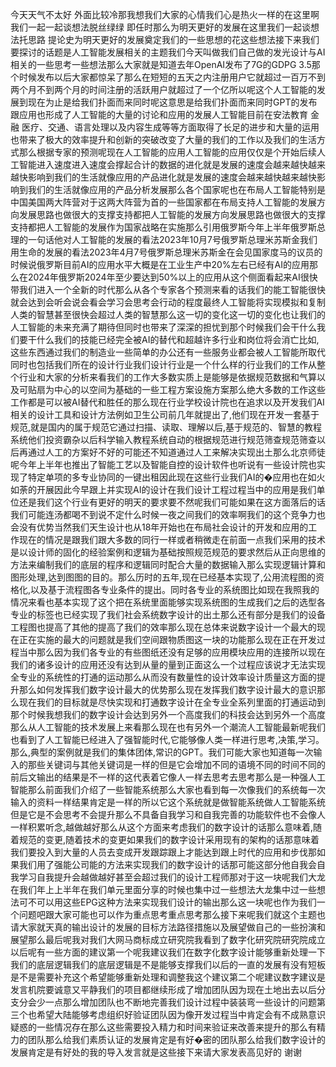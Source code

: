 今天天气不太好 外面比较冷那我想我们大家的心情我们心是热火一样的在这里啊我们一起一起谈想法脱丝绿绿 即任时那么为明天更好的发展在这里我们一起谈想法托思路 提论史为明天更好的发展奠定我们的一些思想的花这些想法接下来我们要探讨的话题是人工智能发展相关的主题我们今天叫做我们自己做的发光设计与AI相关的一些思考一些想法那么大家就是知道去年OpenAI发布了7G的GDPG 3.5那个时候发布以后大家都惊呆了那么在短短的五天之内注册用户它就超过一百万不到两个月不到两个月的时间注册的活跃用户就超过了一个亿所以呢这个人工智能的发展到现在为止是给我们扑面而来同时呢这意思是给我们扑面而来同时GPT的发布跟应用也形成了人工智能的大量的讨论和应用的发展人工智能目前在安法教育 金融 医疗、交通、语言处理以及内容生成等等方面取得了长足的进步和大量的运用也带来了极大的效率提升和创新的突破改变了大量的我们的工作以及我们的生活方式那么根据专家的预测呢现在人工智能的应用人工智能的应用仅仅是个开始后续人工智能进入速度进入速度会撑起合计的数据的进化就是发展的速度会越来越快越来越快影响到我们的生活就像应用的产品进化就是发展的速度会越来越快越来越快影响到我们的生活就像应用的产品分析发展那么各个国家呢也在布局人工智能特别是中国美国两大阵营对于这两大阵营为首的一些国家都在布局支持人工智能的发展方向发展思路也做很大的支撑支持都把人工智能的发展方向发展思路也做很大的支撑支持都把人工智能的发展作为国家战略在实施那么引用俄罗斯今年上半年俄罗斯总理的一句话他对人工智能的发展的看法2023年10月7号俄罗斯总理米苏斯金我们用生命的发展的看法2023年4月7号俄罗斯总理米苏斯金在会见国家度马的议员的时候说俄罗斯目前AI的应用水平大概是在工业生产中20%左右已经有AI的应用那么在2024年俄罗斯2024年至少要达到50%以上的应用从这个侧面看起来AI很快带我们进入一个全新的时代那么从各个专家各个预测来看的话我们的能工智能很快就会达到会听会说会看会学习会思考会行动的程度最终人工智能将实现模拟和复制人类的智慧甚至很快会超过人类的智慧那么这一切的变化这一切的变化也让我们的人工智能的未来充满了期待但同时也带来了深深的担忧到那个时候我们会干什么我们要干什么我们的技能已经完全被AI的替代和超越许多行业和岗位将会消亡比如,这些东西通过我们的制造业一些简单的办公还有一些服务业都会被人工智能所取代同时也包括我们所在的设计行业我们设计行业是一个什么样的行业我们的工作从整个行业和大家的分析来看我们的工作大多数实质上是能够是依据规范数据和气算以及可贴扇为中心的以空间为基础的一些工程方案设施方案那么绝大多数的工作这些工作都是可以被AI替代和胜任的那么现在行业学校设计院也在追求以及开发我们AI相关的设计工具和设计方法例如卫生公司前几年就提出了,他们现在开发一套基于规范,就是国内的属于规范它通过扫描、读取、理解以后,基于规范的、智慧的教程系统他们投资霸杂以后科学输入教程系统自动的根据规范进行规范筛查规范筛查以后再通过人工的方案好不好的可能还不知道通过人工来解决实现出土那么北京师徒呢今年上半年也推出了智能工艺以及智能自控的设计软件也听说有一些设计院也实现了特定单项的多专业协同的一键出租因此现在这些行业我们AI的�应用也在如火如荼的开展因此今早跟上并实现AI的设计在我们设计工程过程当中的应用是我们单位还是我们这个行业有更好的明天的要求要不然呢我们可能如果在这方面落后的话我们可能连汤都喝不到说不定什么时候一夜之间我们的效率啊我们的这个竞争力也会没有优势当然我们天生设计也从18年开始也在布局社会设计的开发和应用的工作现在的情况是跟我们跟大多数的同行一样或者稍微走在前面一点我们采用的技术是以设计师的固化的经验案例和逻辑为基础按照规范规范的要求然后从正向思维的方法来编制我们的底层的程序和逻辑同时配合大量的数据输入那么实现逻辑计算和图形处理,达到图图的目的。那么历时的五年,现在已经基本实现了,公用流程图的资格化,以及基于流程图各专业条件的提出。同时各专业的系统图比如现在我照我的情况来看也基本实现了这个把在系统里面能够实现系统图的生成我们之后的选型各专业的标签也已经实现了我们社会系统数字设计的出土那么还有部分是我们的设备工程图也提高了其他的提高了我们的效率那么现在总体来说数字设计一个最大的现在正在实施的最大的问题就是我们空间跟物质图这一块的功能那么现在正在开发过程当中那么因为我们各专业的有些图纸还没有足够的应用模块应用的连接所以现在我们的诸多设计的应用还没有达到从量的量到正面这么一个过程应该说才无法实现全专业的系统性的打通的运动那么从而没有数量性的设计效率设计质量这方面的提升那么如何发挥我们数字设计最大的优势那么现在发挥我们数字设计最大的意识那么现在我们的目标就是尽快实现和打通数字设计在全专业全系列里面的打通运动到那个时候我想我们的数字设计会达到另外一个高度我们的科技会达到另外一个高度那么从人工智能的技术发展上来看那么现在也有另外一个潮流人工智能最新呢我们也看到了人工智能已经进入了强智能时代,它能够像人类一样进行思考,决策,学习。那么,典型的案例就是我们的集体团体,常识的GPT。我们可能大家也知道每一次输入的那些关键词与其他关键词是一样的但是它会增加不同的语境不同的时间不同的前后文输出的结果是不一样的这代表着它像人一样去思考去思考那么是一种强人工智能那么前面我们介绍了一些智能系统那么大家也看到每一次像我们的系统每一次输入的资料一样结果肯定是一样的所以它这个系统就是做智能系统做人工智能系统但是它是不会思考不会提升那么不具备自我学习和自我完善的功能软件也不会像人一样积累听念,越做越好那么从这个方面来考虑我们的数字设计的话那么意味着,随着规范的变更,随着技术的变更如果我们的数字设计采用现有的架构的话那意味着我们要投入到大量的人员去变成开发跟踪跟上才能达到跟上时代的应用和步伐那如果我们用了强能公司能的方法来实现我们的数字设计的话那可能这部分他自我会自我学习自我提升会越做越好甚至会超过我们的设计工程师那对于这一块呢我们大龙在我们年上上半年在我们单元里面分享的时候也集中过一些想法大龙集中过一些想法可不可以用这些EPG这种方法来实现我们设计的输出那么这一块呢也作为我们一个问题吧跟大家可能也可以作为重点思考重点思考那么接下来呢我们就这个主题也请大家就天真的输出设计的发展的目标方法路径措施以及展望做自己的一些扮演和展望那么最后呢我对我们大网马商标成立研究院我看到了数字化研究院研究院成立以后呢有一些方面的建议第一个呢我建议我们在数字化数字设计能够重新处理一下我们的底层逻辑我们的底层逻辑是不是能够支撑我们以后的一直的发展有没有短板是不是需要补充这个希望能够重新处理和调整我这个建议第二个呢建议数字建议是发言机院要诚意又平静我们的项目都继续形成了增加团队因为现在土地出去以后分支分会少一点那么增加团队也不断地完善我们设计过程中装装弯一些设计的问题第三个也希望大陆能够考虑组织好验证团队因为像开发过程当中肯定会有不成熟意识疑惑的一些情况存在那么这些需要投入精力和时间来验证来改善来提升的那么有精力的团队那么给我们素质认证的发展肯定是有好�密的团队那么给我们数字设计的发展肯定是有好处的我的导入发言就是这些接下来请大家发表高见好的 谢谢